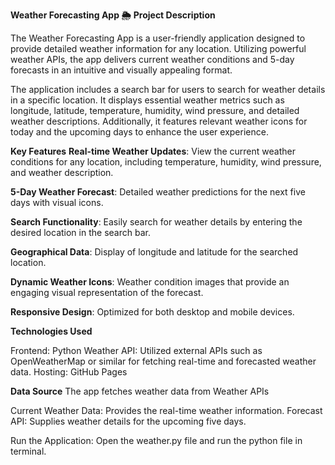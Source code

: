 **Weather Forecasting App 🌦️**
**Project Description**

The Weather Forecasting App is a user-friendly application designed to provide detailed weather information for any location. Utilizing powerful weather APIs, the app delivers current weather conditions and 5-day forecasts in an intuitive and visually appealing format.

The application includes a search bar for users to search for weather details in a specific location. It displays essential weather metrics such as longitude, latitude, temperature, humidity, wind pressure, and detailed weather descriptions. Additionally, it features relevant weather icons for today and the upcoming days to enhance the user experience.

**Key Features**
**Real-time Weather Updates**: View the current weather conditions for any location, including temperature, humidity, wind pressure, and weather description.

**5-Day Weather Forecast**: Detailed weather predictions for the next five days with visual icons.

**Search Functionality**: Easily search for weather details by entering the desired location in the search bar.

**Geographical Data**: Display of longitude and latitude for the searched location.

**Dynamic Weather Icons**: Weather condition images that provide an engaging visual representation of the forecast.

**Responsive Design**: Optimized for both desktop and mobile devices.

**Technologies Used**

Frontend: Python
Weather API: Utilized external APIs such as OpenWeatherMap or similar for fetching real-time and forecasted weather data.
Hosting: GitHub Pages

**Data Source**
The app fetches weather data from Weather APIs

Current Weather Data: Provides the real-time weather information.
Forecast API: Supplies weather details for the upcoming five days.

Run the Application: Open the weather.py file and run the python file in terminal.
